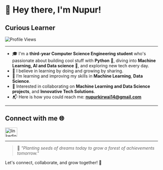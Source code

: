 # 👋 Hey there, I'm Nupur!

## Curious Learner 

![Profile Views](https://komarev.com/ghpvc/?username=nubiivagant&label=Profile%20views&color=0e75b6&style=flat)

---

- 🎓 I'm a **third-year Computer Science Engineering student** who's passionate about building cool stuff with **Python** 🐍, diving into **Machine Learning, AI and Data science** 🤖, and exploring new tech every day.
- 🌟 I believe in learning by doing and growing by sharing.
- 🌱 I’m learning and improving my skills in **Machine Learning**, **Data Science**.
- 🎯 Interested in collaborating on **Machine Learning and Data Science projects**, and **Innovative Tech Solutions**.
- 📬 Here is how you could reach me: **nupurkirwai14@gmail.com**

---

## Connect with me 🌐

<p align="left">
<a href="www.linkedin.com/in/nupur-kirwai-1370b1251" target="blank"><img align="center" src="https://cdn.jsdelivr.net/npm/simple-icons@v3/icons/linkedin.svg" alt="linkedin" height="30" width="40" /></a>
</p>

---
> 🌱 *"Planting seeds of dreams today to grow a forest of achievements tomorrow."*  

Let's connect, collaborate, and grow together! 💬

